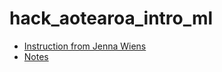# hack_aotearoa_intro_ml

- [Instruction from Jenna Wiens](https://github.com/jungxue/hack_aotearoa_intro_ml/blob/master/README.md)
- [Notes]()
